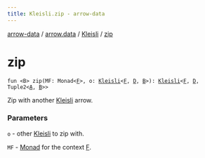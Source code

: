 ```yaml
---
title: Kleisli.zip - arrow-data
---
```


[arrow-data](../../index.html) / [arrow.data](../index.html) / [Kleisli](index.html) / [zip](./zip.html)

# zip

`fun <B> zip(MF: Monad<`[`F`](index.html#F)`>, o: `[`Kleisli`](index.html)`<`[`F`](index.html#F)`, `[`D`](index.html#D)`, `[`B`](zip.html#B)`>): `[`Kleisli`](index.html)`<`[`F`](index.html#F)`, `[`D`](index.html#D)`, Tuple2<`[`A`](index.html#A)`, `[`B`](zip.html#B)`>>`

Zip with another [Kleisli](index.html) arrow.

### Parameters

`o` - other [Kleisli](index.html) to zip with.

`MF` - [Monad](#) for the context [F](index.html#F).